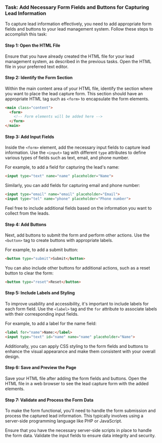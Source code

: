 

### Task: Add Necessary Form Fields and Buttons for Capturing Lead Information

To capture lead information effectively, you need to add appropriate form fields and buttons to your lead management system. Follow these steps to accomplish this task:

#### Step 1: Open the HTML File

Ensure that you have already created the HTML file for your lead management system, as described in the previous tasks. Open the HTML file in your preferred text editor.

#### Step 2: Identify the Form Section

Within the main content area of your HTML file, identify the section where you want to place the lead capture form. This section should have an appropriate HTML tag such as `<form>` to encapsulate the form elements.

```html
<main class="content">
  <form>
    <!-- Form elements will be added here -->
  </form>
</main>
```

#### Step 3: Add Input Fields

Inside the `<form>` element, add the necessary input fields to capture lead information. Use the `<input>` tag with different `type` attributes to define various types of fields such as text, email, and phone number.

For example, to add a field for capturing the lead's name:

```html
<input type="text" name="name" placeholder="Name">
```

Similarly, you can add fields for capturing email and phone number:

```html
<input type="email" name="email" placeholder="Email">
<input type="tel" name="phone" placeholder="Phone number">
```

Feel free to include additional fields based on the information you want to collect from the leads.

#### Step 4: Add Buttons

Next, add buttons to submit the form and perform other actions. Use the `<button>` tag to create buttons with appropriate labels.

For example, to add a submit button:

```html
<button type="submit">Submit</button>
```

You can also include other buttons for additional actions, such as a reset button to clear the form:

```html
<button type="reset">Reset</button>
```

#### Step 5: Include Labels and Styling

To improve usability and accessibility, it's important to include labels for each form field. Use the `<label>` tag and the `for` attribute to associate labels with their corresponding input fields.

For example, to add a label for the name field:

```html
<label for="name">Name:</label>
<input type="text" id="name" name="name" placeholder="Name">
```

Additionally, you can apply CSS styling to the form fields and buttons to enhance the visual appearance and make them consistent with your overall design.

#### Step 6: Save and Preview the Page

Save your HTML file after adding the form fields and buttons. Open the HTML file in a web browser to see the lead capture form with the added elements.

#### Step 7: Validate and Process the Form Data

To make the form functional, you'll need to handle the form submission and process the captured lead information. This typically involves using a server-side programming language like PHP or JavaScript.

Ensure that you have the necessary server-side scripts in place to handle the form data. Validate the input fields to ensure data integrity and security.

